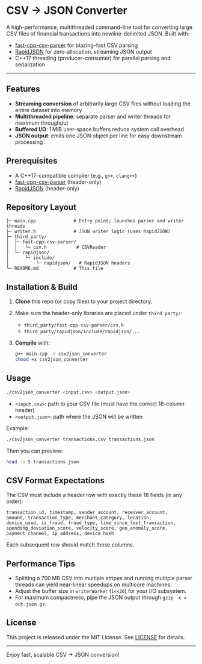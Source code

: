 # CSV → JSON Converter

A high-performance, multithreaded command-line tool for converting large CSV files of financial transactions into newline-delimited JSON. Built with:

* [fast-cpp-csv-parser](https://github.com/ben-strasser/fast-cpp-csv-parser) for blazing-fast CSV parsing
* [RapidJSON](https://rapidjson.org) for zero-allocation, streaming JSON output
* C++17 threading (producer–consumer) for parallel parsing and serialization

---

## Features

* **Streaming conversion** of arbitrarily large CSV files without loading the entire dataset into memory
* **Multithreaded pipeline**: separate parser and writer threads for maximum throughput
* **Buffered I/O**: 1 MiB user-space buffers reduce system call overhead
* **JSON output**: emits one JSON object per line for easy downstream processing

## Prerequisites

* A C++17-compatible compiler (e.g., `g++`, `clang++`)
* [fast-cpp-csv-parser](https://github.com/ben-strasser/fast-cpp-csv-parser) (header-only)
* [RapidJSON](https://github.com/Tencent/rapidjson) (header-only)

## Repository Layout

```
├─ main.cpp              # Entry point; launches parser and writer threads
├─ writer.h              # JSON writer logic (uses RapidJSON)
├─ third_party/
│  ├─ fast-cpp-csv-parser/
│  │   └─ csv.h           # CSVReader
│  └─ rapidjson/
│      └─ include/
│          └─ rapidjson/   # RapidJSON headers
└─ README.md             # This file
```

## Installation & Build

1. **Clone** this repo (or copy files) to your project directory.
2. Make sure the header-only libraries are placed under `third_party/`:

   * `third_party/fast-cpp-csv-parser/csv.h`
   * `third_party/rapidjson/include/rapidjson/...`
3. **Compile** with:

   ```bash
   g++ main.cpp -o csv2json_converter
   chmod +x csv2json_converter
   ```

## Usage

```bash
./csv2json_converter <input.csv> <output.json>
```

* `<input.csv>`: path to your CSV file (must have the correct 18-column header)
* `<output.json>`: path where the JSON will be written

Example:

```bash
./csv2json_converter transactions.csv transactions.json
```

Then you can preview:

```bash
head -n 5 transactions.json
```

## CSV Format Expectations

The CSV must include a header row with exactly these 18 fields (in any order):

```
transaction_id, timestamp, sender_account, receiver_account,
amount, transaction_type, merchant_category, location,
device_used, is_fraud, fraud_type, time_since_last_transaction,
spending_deviation_score, velocity_score, geo_anomaly_score,
payment_channel, ip_address, device_hash
```

Each subsequent row should match those columns.

## Performance Tips

* Splitting a 700 MB CSV into multiple stripes and running multiple parser threads can yield near-linear speedups on multicore machines.
* Adjust the buffer size in `writerWorker` (`1<<20`) for your I/O subsystem.
* For maximum compactness, pipe the JSON output through `gzip -c > out.json.gz`.

## License

This project is released under the MIT License. See [LICENSE](LICENSE) for details.

---

Enjoy fast, scalable CSV → JSON conversion!
